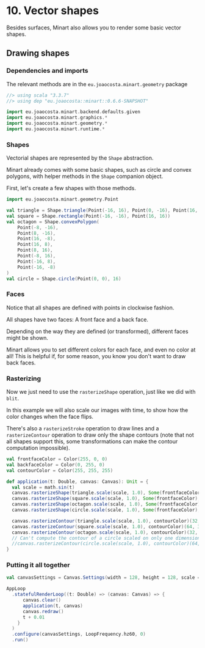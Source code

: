 # 10. Vector shapes

Besides surfaces, Minart also allows you to render some basic vector shapes.

## Drawing shapes

### Dependencies and imports

The relevant methods are in the `eu.joaocosta.minart.geometry` package

```scala
//> using scala "3.3.7"
//> using dep "eu.joaocosta::minart::0.6.6-SNAPSHOT"

import eu.joaocosta.minart.backend.defaults.given
import eu.joaocosta.minart.graphics.*
import eu.joaocosta.minart.geometry.*
import eu.joaocosta.minart.runtime.*
```

### Shapes

Vectorial shapes are represented by the `Shape` abstraction.

Minart already comes with some basic shapes, such as circle and convex polygons, with helper methods in the `Shape` companion object.

First, let's create a few shapes with those methods.

```scala
import eu.joaocosta.minart.geometry.Point

val triangle = Shape.triangle(Point(-16, 16), Point(0, -16), Point(16, 16))
val square = Shape.rectangle(Point(-16, -16), Point(16, 16))
val octagon = Shape.convexPolygon(
    Point(-8, -16),
    Point(8, -16),
    Point(16, -8),
    Point(16, 8),
    Point(8, 16),
    Point(-8, 16),
    Point(-16, 8),
    Point(-16, -8)
)
val circle = Shape.circle(Point(0, 0), 16)
```

### Faces

Notice that all shapes are defined with points in clockwise fashion.

All shapes have two faces: A front face and a back face.

Depending on the way they are defined (or transformed), different faces might be shown.

Minart allows you to set different colors for each face, and even no color at all!
This is helpful if, for some reason, you know you don't want to draw back faces.

### Rasterizing

Now we just need to use the `rasterizeShape` operation, just like we did with `blit`.

In this example we will also scale our images with time, to show how the color changes when the face flips.

There's also a `rasterizeStroke` operation to draw lines and a `rasterizeContour` operation to draw only the shape
contours (note that not all shapes support this, some transformations can make the contour computation impossible).

```scala
val frontfaceColor = Color(255, 0, 0)
val backfaceColor = Color(0, 255, 0)
val contourColor = Color(255, 255, 255)

def application(t: Double, canvas: Canvas): Unit = {
  val scale = math.sin(t)
  canvas.rasterizeShape(triangle.scale(scale, 1.0), Some(frontfaceColor), Some(backfaceColor))(32, 32)
  canvas.rasterizeShape(square.scale(scale, 1.0), Some(frontfaceColor), Some(backfaceColor))(64, 32)
  canvas.rasterizeShape(octagon.scale(scale, 1.0), Some(frontfaceColor), Some(backfaceColor))(32, 64)
  canvas.rasterizeShape(circle.scale(scale, 1.0), Some(frontfaceColor), Some(backfaceColor))(64, 64)

  canvas.rasterizeContour(triangle.scale(scale, 1.0), contourColor)(32, 32)
  canvas.rasterizeContour(square.scale(scale, 1.0), contourColor)(64, 32)
  canvas.rasterizeContour(octagon.scale(scale, 1.0), contourColor)(32, 64)
  // Can't compute the contour of a circle scaled on only one dimension
  //canvas.rasterizeContour(circle.scale(scale, 1.0), contourColor)(64, 64)
}
```

### Putting it all together

```scala
val canvasSettings = Canvas.Settings(width = 128, height = 128, scale = Some(4), clearColor = Color(0, 0, 0))

AppLoop
  .statefulRenderLoop((t: Double) => (canvas: Canvas) => {
      canvas.clear()
      application(t, canvas)
      canvas.redraw()
      t + 0.01
    }
  )
  .configure(canvasSettings, LoopFrequency.hz60, 0)
  .run()
```
